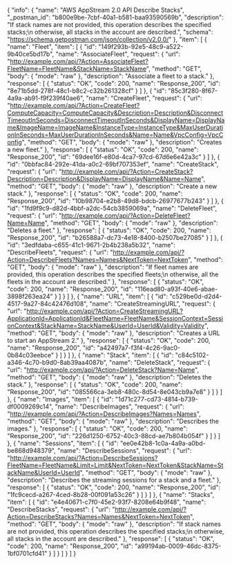 {
  "info": {
    "name": "AWS AppStream 2.0 API Describe Stacks",
    "_postman_id": "b800e9be-7cbf-40a1-b581-baa93590569b",
    "description": "If stack names are not provided, this operation describes the specified stacks;\n            otherwise, all stacks in the account are described.",
    "schema": "https://schema.getpostman.com/json/collection/v2.0.0/"
  },
  "item": [
    {
      "name": "Fleet",
      "item": [
        {
          "id": "149f293b-92e5-48c9-a522-9b40ce5bd17b",
          "name": "AssociateFleet",
          "request": {
            "url": "http://example.com/api/?Action=AssociateFleet?FleetName=FleetName&StackName=StackName",
            "method": "GET",
            "body": {
              "mode": "raw"
            },
            "description": "Associate a fleet to a stack."
          },
          "response": [
            {
              "status": "OK",
              "code": 200,
              "name": "Response_200",
              "id": "8e71b5dd-278f-48c1-b8c2-c32b261328cf"
            }
          ]
        },
        {
          "id": "85c3f280-8f67-4a9a-ab91-f9f239f40ae6",
          "name": "CreateFleet",
          "request": {
            "url": "http://example.com/api/?Action=CreateFleet?ComputeCapacity=ComputeCapacity&Description=Description&DisconnectTimeoutInSeconds=DisconnectTimeoutInSeconds&DisplayName=DisplayName&ImageName=ImageName&InstanceType=InstanceType&MaxUserDurationInSeconds=MaxUserDurationInSeconds&Name=Name&VpcConfig=VpcConfig",
            "method": "GET",
            "body": {
              "mode": "raw"
            },
            "description": "Creates a new fleet."
          },
          "response": [
            {
              "status": "OK",
              "code": 200,
              "name": "Response_200",
              "id": "69dee16f-e80d-4ca7-97cd-67d6e6e42a3c"
            }
          ]
        },
        {
          "id": "0bbfac84-292e-41da-a0c2-69bf707353ef",
          "name": "CreateStack",
          "request": {
            "url": "http://example.com/api/?Action=CreateStack?Description=Description&DisplayName=DisplayName&Name=Name",
            "method": "GET",
            "body": {
              "mode": "raw"
            },
            "description": "Create a new stack."
          },
          "response": [
            {
              "status": "OK",
              "code": 200,
              "name": "Response_200",
              "id": "10b98704-e2b8-49d8-bdcb-26977677b243"
            }
          ]
        },
        {
          "id": "1fd9f9c9-d82d-4bbf-a2dc-54cb3859069a",
          "name": "DeleteFleet",
          "request": {
            "url": "http://example.com/api/?Action=DeleteFleet?Name=Name",
            "method": "GET",
            "body": {
              "mode": "raw"
            },
            "description": "Deletes a fleet."
          },
          "response": [
            {
              "status": "OK",
              "code": 200,
              "name": "Response_200",
              "id": "b26588a7-dc73-4e18-8400-b2507be27085"
            }
          ]
        },
        {
          "id": "3edfdaba-c655-41c1-9671-2b4b238a5b32",
          "name": "DescribeFleets",
          "request": {
            "url": "http://example.com/api/?Action=DescribeFleets?Names=Names&NextToken=NextToken",
            "method": "GET",
            "body": {
              "mode": "raw"
            },
            "description": "If fleet names are provided, this operation describes the specified fleets;\n            otherwise, all the fleets in the account are described."
          },
          "response": [
            {
              "status": "OK",
              "code": 200,
              "name": "Response_200",
              "id": "116ead80-a93f-40e6-abae-3898f263ea24"
            }
          ]
        }
      ]
    },
    {
      "name": "URL",
      "item": [
        {
          "id": "c529be0d-d2d4-4517-9a27-84c42476d108",
          "name": "CreateStreamingURL",
          "request": {
            "url": "http://example.com/api/?Action=CreateStreamingURL?ApplicationId=ApplicationId&FleetName=FleetName&SessionContext=SessionContext&StackName=StackName&UserId=UserId&Validity=Validity",
            "method": "GET",
            "body": {
              "mode": "raw"
            },
            "description": "Creates a URL to start an AppStream 2."
          },
          "response": [
            {
              "status": "OK",
              "code": 200,
              "name": "Response_200",
              "id": "a42497a7-f3f4-4c26-9ac0-0b84c03eebce"
            }
          ]
        }
      ]
    },
    {
      "name": "Stack",
      "item": [
        {
          "id": "c84c5102-a346-4c70-b9d0-8ab39aa4087b",
          "name": "DeleteStack",
          "request": {
            "url": "http://example.com/api/?Action=DeleteStack?Name=Name",
            "method": "GET",
            "body": {
              "mode": "raw"
            },
            "description": "Deletes the stack."
          },
          "response": [
            {
              "status": "OK",
              "code": 200,
              "name": "Response_200",
              "id": "085566ca-3eb8-480c-8d54-8e043cb9a7e8"
            }
          ]
        }
      ]
    },
    {
      "name": "Images",
      "item": [
        {
          "id": "1d71c277-cd73-4814-b739-df0009269c14",
          "name": "DescribeImages",
          "request": {
            "url": "http://example.com/api/?Action=DescribeImages?Names=Names",
            "method": "GET",
            "body": {
              "mode": "raw"
            },
            "description": "Describes the images."
          },
          "response": [
            {
              "status": "OK",
              "code": 200,
              "name": "Response_200",
              "id": "226d1250-6752-40c3-88cd-ae7b804b054f"
            }
          ]
        }
      ]
    },
    {
      "name": "Sessions",
      "item": [
        {
          "id": "ee0e42b8-1c0a-4a9a-a0bd-be868d948379",
          "name": "DescribeSessions",
          "request": {
            "url": "http://example.com/api/?Action=DescribeSessions?FleetName=FleetName&Limit=Limit&NextToken=NextToken&StackName=StackName&UserId=UserId",
            "method": "GET",
            "body": {
              "mode": "raw"
            },
            "description": "Describes the streaming sessions for a stack and a fleet."
          },
          "response": [
            {
              "status": "OK",
              "code": 200,
              "name": "Response_200",
              "id": "1fc9cecd-a267-4ced-8b28-00f091a53c26"
            }
          ]
        }
      ]
    },
    {
      "name": "Stacks",
      "item": [
        {
          "id": "e4e40671-c7f0-45e2-93f7-8208e64b9f48",
          "name": "DescribeStacks",
          "request": {
            "url": "http://example.com/api/?Action=DescribeStacks?Names=Names&NextToken=NextToken",
            "method": "GET",
            "body": {
              "mode": "raw"
            },
            "description": "If stack names are not provided, this operation describes the specified stacks;\n            otherwise, all stacks in the account are described."
          },
          "response": [
            {
              "status": "OK",
              "code": 200,
              "name": "Response_200",
              "id": "a99194ab-0009-46dc-8375-1bf0701cfd41"
            }
          ]
        }
      ]
    }
  ]
}
